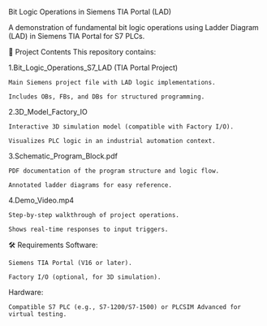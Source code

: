 Bit Logic Operations in Siemens TIA Portal (LAD)

A demonstration of fundamental bit logic operations using Ladder Diagram (LAD) in Siemens TIA Portal for S7 PLCs.

📁 Project Contents
This repository contains:

1.Bit_Logic_Operations_S7_LAD (TIA Portal Project)

    Main Siemens project file with LAD logic implementations.

    Includes OBs, FBs, and DBs for structured programming.

2.3D_Model_Factory_IO

    Interactive 3D simulation model (compatible with Factory I/O).

    Visualizes PLC logic in an industrial automation context.

3.Schematic_Program_Block.pdf

    PDF documentation of the program structure and logic flow.

    Annotated ladder diagrams for easy reference.

4.Demo_Video.mp4

    Step-by-step walkthrough of project operations.

    Shows real-time responses to input triggers.

🛠️ Requirements
Software:

    Siemens TIA Portal (V16 or later).

    Factory I/O (optional, for 3D simulation).

Hardware:

    Compatible S7 PLC (e.g., S7-1200/S7-1500) or PLCSIM Advanced for virtual testing.
   
   
